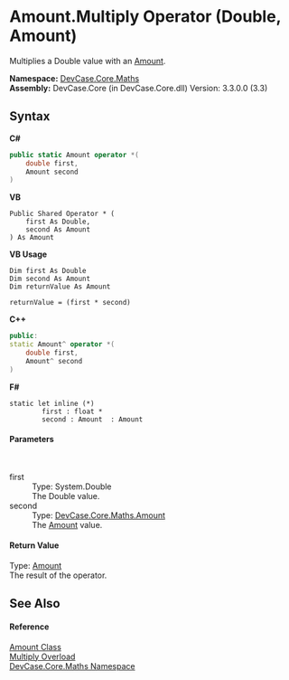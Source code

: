 # Amount.Multiply Operator (Double, Amount)
 

Multiplies a Double value with an <a href="T_DevCase_Core_Maths_Amount">Amount</a>.

**Namespace:**&nbsp;<a href="N_DevCase_Core_Maths">DevCase.Core.Maths</a><br />**Assembly:**&nbsp;DevCase.Core (in DevCase.Core.dll) Version: 3.3.0.0 (3.3)

## Syntax

**C#**<br />
``` C#
public static Amount operator *(
	double first,
	Amount second
)
```

**VB**<br />
``` VB
Public Shared Operator * ( 
	first As Double,
	second As Amount
) As Amount
```

**VB Usage**<br />
``` VB Usage
Dim first As Double
Dim second As Amount
Dim returnValue As Amount

returnValue = (first * second)
```

**C++**<br />
``` C++
public:
static Amount^ operator *(
	double first, 
	Amount^ second
)
```

**F#**<br />
``` F#
static let inline (*)
        first : float * 
        second : Amount  : Amount
```


#### Parameters
&nbsp;<dl><dt>first</dt><dd>Type: System.Double<br />The Double value.</dd><dt>second</dt><dd>Type: <a href="T_DevCase_Core_Maths_Amount">DevCase.Core.Maths.Amount</a><br />The <a href="T_DevCase_Core_Maths_Amount">Amount</a> value.</dd></dl>

#### Return Value
Type: <a href="T_DevCase_Core_Maths_Amount">Amount</a><br />The result of the operator.

## See Also


#### Reference
<a href="T_DevCase_Core_Maths_Amount">Amount Class</a><br /><a href="Overload_DevCase_Core_Maths_Amount_op_Multiply">Multiply Overload</a><br /><a href="N_DevCase_Core_Maths">DevCase.Core.Maths Namespace</a><br />